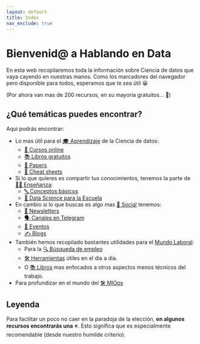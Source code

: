```yaml
---
layout: default
title: Index
nav_exclude: true
---
```


# Bienvenid@ a Hablando en Data

En esta web recopilaremos toda la información sobre Ciencia de datos que vaya cayendo en nuestras manos. Como los marcadores del navegador pero disponible para todos, esperamos que te sea útil 😀

 (Por ahora van mas de 200 recursos, en su mayoría gratuitos... 🤯)

## ¿Qué temáticas puedes encontrar?

Aqui podrás encontrar:
- Lo mas útil para el [🎓 Aprendizaje](https://hablandoendata.github.io/WebRecopilatorio/Libros%20gratuitos.html) de la Ciencia de datos:
  - [📝 Cursos online](https://hablandoendata.github.io/WebRecopilatorio/Libros%20gratuitos.html#-cursos-online)
  - [📚 Libros gratuitos](https://hablandoendata.github.io/WebRecopilatorio/Libros%20gratuitos.html#-libros-gratuitos)
  - [📄 Papers](https://hablandoendata.github.io/WebRecopilatorio/Libros%20gratuitos.html#-papers)
  - [🔖 Cheat sheets](https://hablandoendata.github.io/WebRecopilatorio/Libros%20gratuitos.html#-cheat-sheets)
- Si lo que quieres es compartir tus conocimientos, tenemos la parte de [👩‍🏫 Enseñanza](https://hablandoendata.github.io/WebRecopilatorio/Ense%C3%B1anza.html):
  - [🔤 Conceptos básicos](https://hablandoendata.github.io/WebRecopilatorio/Ense%C3%B1anza.html#-conceptos-b%C3%A1sicos)
  - [🏫 Data Science para la Escuela](https://hablandoendata.github.io/WebRecopilatorio/Ense%C3%B1anza.html#-data-science-escuela)
- En cambio si lo que buscas es algo mas [👥 Social](https://hablandoendata.github.io/WebRecopilatorio/Social.html) tenemos:
  - [📰 Newsletters](https://hablandoendata.github.io/WebRecopilatorio/Social.html#-newsletters)
  - [🗣️ Canales en Telegram](https://hablandoendata.github.io/WebRecopilatorio/Social.html#%EF%B8%8F-canales-en-telegram)
  - [📅 Eventos](https://hablandoendata.github.io/WebRecopilatorio/Social.html#-eventos)
  - [✍️ Blogs](https://hablandoendata.github.io/WebRecopilatorio/Social.html#%EF%B8%8F-blogs)
- También hemos recopilado bastantes utilidades para el [ Mundo Laboral](https://hablandoendata.github.io/WebRecopilatorio/Mundo%20laboral.html):
  - Para la [🔍 Búsqueda de empleo](https://hablandoendata.github.io/WebRecopilatorio/Mundo%20laboral.html#-b%C3%BAsqueda-de-empleo)
  - [🛠️ Herramientas](https://hablandoendata.github.io/WebRecopilatorio/Mundo%20laboral.html#%EF%B8%8F-herramientas) útiles en el dia a dia.
  - O [📚 Libros](https://hablandoendata.github.io/WebRecopilatorio/Mundo%20laboral.html#-libros) mas enfocados a otros aspectos menos técnicos del trabajo.
- Para profundizar en el mundo del [🛠️ MlOps](https://hablandoendata.github.io/WebRecopilatorio/MLOps.html)

## Leyenda

Para facilitar un poco no caer en la paradoja de la elección, **en algunos recursos encontrarás una ⭐**. Esto significa que es especialmente recomendable (desde nuestro humilde criterio).
